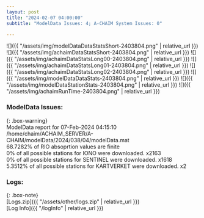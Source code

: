 ```yaml
---
layout: post
title: "2024-02-07 04:00:00"
subtitle: "ModelData Issues: 4; A-CHAIM System Issues: 0"

---
```


![]({{ "/assets/img/modelDataDataStatsShort-2403804.png" | relative_url }})
![]({{ "/assets/img/achaimDataStatsShort-2403804.png" | relative_url }})
![]({{ "/assets/img/achaimDataStatsLong00-2403804.png" | relative_url }})
![]({{ "/assets/img/achaimDataStatsLong01-2403804.png" | relative_url }})
![]({{ "/assets/img/achaimDataStatsLong02-2403804.png" | relative_url }})
![]({{ "/assets/img/modelDataDataStats-2403804.png" | relative_url }})
![]({{ "/assets/img/modelDataStationStats-2403804.png" | relative_url }})
![]({{ "/assets/img/achaimRunTime-2403804.png" | relative_url }})


### ModelData Issues:  
  
{: .box-warning}  
 ModelData report for 07-Feb-2024 04:15:10   
 /home/chaim/ACHAIM_SERVER/A-CHAIM/modelData/2024/038/04/modelData.mat   
 68.7282% of RIO absoprtion values are finite   
 0% of all possible stations for IONO were downloaded. x2163   
 0% of all possible stations for SENTINEL were downloaded. x1618   
 5.3512% of all possible stations for KARTVERKET were downloaded. x2   
  


### Logs:  
  
{: .box-note}  
[Logs.zip]({{ "/assets/other/logs.zip" | relative_url }})  
[Log Info]({{ "/logInfo" | relative_url }})  
